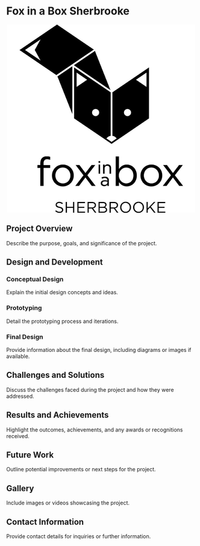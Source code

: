 # Fox in a Box Sherbrooke

<img src="../../../assets/img/fiab/fiab_logo_black.jpg" alt="Fox in a Box logo" title="Fox in a Box logo" style="max-width: 500px; height: auto; display: block; margin: 0 auto;">

## Project Overview
Describe the purpose, goals, and significance of the project.

## Design and Development
### Conceptual Design
Explain the initial design concepts and ideas.

### Prototyping
Detail the prototyping process and iterations.

### Final Design
Provide information about the final design, including diagrams or images if available.

## Challenges and Solutions
Discuss the challenges faced during the project and how they were addressed.

## Results and Achievements
Highlight the outcomes, achievements, and any awards or recognitions received.

## Future Work
Outline potential improvements or next steps for the project.

## Gallery
Include images or videos showcasing the project.

## Contact Information
Provide contact details for inquiries or further information.